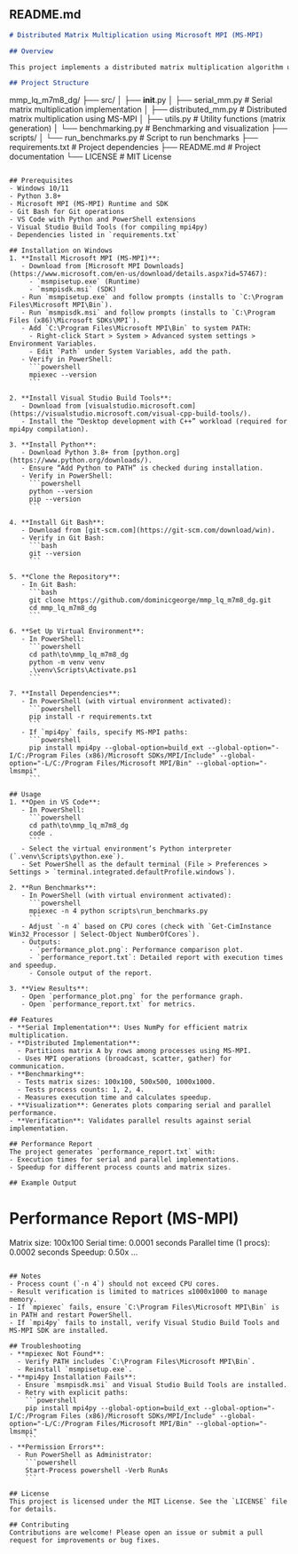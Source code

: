 ## README.md

```markdown
# Distributed Matrix Multiplication using Microsoft MPI (MS-MPI)

## Overview

This project implements a distributed matrix multiplication algorithm using Microsoft MPI (MS-MPI) in Python, benchmarked against a serial implementation. It is designed to run on Windows with VS Code, PowerShell for execution, and Git Bash for Git operations, fulfilling requirements for distributed computing, performance evaluation, and scalability testing.

## Project Structure
```

mmp_lq_m7m8_dg/
├── src/
│ ├── **init**.py
│ ├── serial_mm.py # Serial matrix multiplication implementation
│ ├── distributed_mm.py # Distributed matrix multiplication using MS-MPI
│ ├── utils.py # Utility functions (matrix generation)
│ └── benchmarking.py # Benchmarking and visualization
├── scripts/
│ └── run_benchmarks.py # Script to run benchmarks
├── requirements.txt # Project dependencies
├── README.md # Project documentation
└── LICENSE # MIT License

````

## Prerequisites
- Windows 10/11
- Python 3.8+
- Microsoft MPI (MS-MPI) Runtime and SDK
- Git Bash for Git operations
- VS Code with Python and PowerShell extensions
- Visual Studio Build Tools (for compiling mpi4py)
- Dependencies listed in `requirements.txt`

## Installation on Windows
1. **Install Microsoft MPI (MS-MPI)**:
   - Download from [Microsoft MPI Downloads](https://www.microsoft.com/en-us/download/details.aspx?id=57467):
     - `msmpisetup.exe` (Runtime)
     - `msmpisdk.msi` (SDK)
   - Run `msmpisetup.exe` and follow prompts (installs to `C:\Program Files\Microsoft MPI\Bin`).
   - Run `msmpisdk.msi` and follow prompts (installs to `C:\Program Files (x86)\Microsoft SDKs\MPI`).
   - Add `C:\Program Files\Microsoft MPI\Bin` to system PATH:
     - Right-click Start > System > Advanced system settings > Environment Variables.
     - Edit `Path` under System Variables, add the path.
   - Verify in PowerShell:
     ```powershell
     mpiexec --version
     ```

2. **Install Visual Studio Build Tools**:
   - Download from [visualstudio.microsoft.com](https://visualstudio.microsoft.com/visual-cpp-build-tools/).
   - Install the “Desktop development with C++” workload (required for mpi4py compilation).

3. **Install Python**:
   - Download Python 3.8+ from [python.org](https://www.python.org/downloads/).
   - Ensure “Add Python to PATH” is checked during installation.
   - Verify in PowerShell:
     ```powershell
     python --version
     pip --version
     ```

4. **Install Git Bash**:
   - Download from [git-scm.com](https://git-scm.com/download/win).
   - Verify in Git Bash:
     ```bash
     git --version
     ```

5. **Clone the Repository**:
   - In Git Bash:
     ```bash
     git clone https://github.com/dominicgeorge/mmp_lq_m7m8_dg.git
     cd mmp_lq_m7m8_dg
     ```

6. **Set Up Virtual Environment**:
   - In PowerShell:
     ```powershell
     cd path\to\mmp_lq_m7m8_dg
     python -m venv venv
     .\venv\Scripts\Activate.ps1
     ```

7. **Install Dependencies**:
   - In PowerShell (with virtual environment activated):
     ```powershell
     pip install -r requirements.txt
     ```
   - If `mpi4py` fails, specify MS-MPI paths:
     ```powershell
     pip install mpi4py --global-option=build_ext --global-option="-I/C:/Program Files (x86)/Microsoft SDKs/MPI/Include" --global-option="-L/C:/Program Files/Microsoft MPI/Bin" --global-option="-lmsmpi"
     ```

## Usage
1. **Open in VS Code**:
   - In PowerShell:
     ```powershell
     cd path\to\mmp_lq_m7m8_dg
     code .
     ```
   - Select the virtual environment’s Python interpreter (`.venv\Scripts\python.exe`).
   - Set PowerShell as the default terminal (File > Preferences > Settings > `terminal.integrated.defaultProfile.windows`).

2. **Run Benchmarks**:
   - In PowerShell (with virtual environment activated):
     ```powershell
     mpiexec -n 4 python scripts\run_benchmarks.py
     ```
   - Adjust `-n 4` based on CPU cores (check with `Get-CimInstance Win32_Processor | Select-Object NumberOfCores`).
   - Outputs:
     - `performance_plot.png`: Performance comparison plot.
     - `performance_report.txt`: Detailed report with execution times and speedup.
     - Console output of the report.

3. **View Results**:
   - Open `performance_plot.png` for the performance graph.
   - Open `performance_report.txt` for metrics.

## Features
- **Serial Implementation**: Uses NumPy for efficient matrix multiplication.
- **Distributed Implementation**:
  - Partitions matrix A by rows among processes using MS-MPI.
  - Uses MPI operations (broadcast, scatter, gather) for communication.
- **Benchmarking**:
  - Tests matrix sizes: 100x100, 500x500, 1000x1000.
  - Tests process counts: 1, 2, 4.
  - Measures execution time and calculates speedup.
- **Visualization**: Generates plots comparing serial and parallel performance.
- **Verification**: Validates parallel results against serial implementation.

## Performance Report
The project generates `performance_report.txt` with:
- Execution times for serial and parallel implementations.
- Speedup for different process counts and matrix sizes.

## Example Output
````

# Performance Report (MS-MPI)

Matrix size: 100x100
Serial time: 0.0001 seconds
Parallel time (1 procs): 0.0002 seconds
Speedup: 0.50x
...

````

## Notes
- Process count (`-n 4`) should not exceed CPU cores.
- Result verification is limited to matrices ≤1000x1000 to manage memory.
- If `mpiexec` fails, ensure `C:\Program Files\Microsoft MPI\Bin` is in PATH and restart PowerShell.
- If `mpi4py` fails to install, verify Visual Studio Build Tools and MS-MPI SDK are installed.

## Troubleshooting
- **mpiexec Not Found**:
  - Verify PATH includes `C:\Program Files\Microsoft MPI\Bin`.
  - Reinstall `msmpisetup.exe`.
- **mpi4py Installation Fails**:
  - Ensure `msmpisdk.msi` and Visual Studio Build Tools are installed.
  - Retry with explicit paths:
    ```powershell
    pip install mpi4py --global-option=build_ext --global-option="-I/C:/Program Files (x86)/Microsoft SDKs/MPI/Include" --global-option="-L/C:/Program Files/Microsoft MPI/Bin" --global-option="-lmsmpi"
    ```
- **Permission Errors**:
  - Run PowerShell as Administrator:
    ```powershell
    Start-Process powershell -Verb RunAs
    ```

## License
This project is licensed under the MIT License. See the `LICENSE` file for details.

## Contributing
Contributions are welcome! Please open an issue or submit a pull request for improvements or bug fixes.
````
